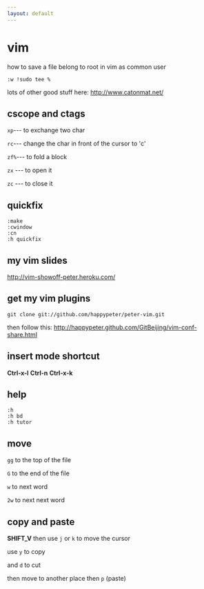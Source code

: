 ```yaml
---
layout: default
---
```


# vim

how to save a file belong to root in vim as common user

    :w !sudo tee %

lots of other good stuff here:
<http://www.catonmat.net/>
## cscope and ctags

`xp`--- to exchange two char

`rc`--- change the char in front of the cursor to 'c'

`zf%`--- to fold a block

`zx` --- to open it

`zc` --- to close it
## quickfix

    :make
    :cwindow
    :cn
    :h quickfix

## my vim slides

<http://vim-showoff-peter.heroku.com/>

## get my vim plugins

    git clone git://github.com/happypeter/peter-vim.git

then follow this:
<http://happypeter.github.com/GitBeijing/vim-conf-share.html>

## insert mode shortcut
__Ctrl-x-l__
__Ctrl-n__
__Ctrl-x-k__

## help

	:h
	:h bd
	:h tutor

## move

`gg` to the top of the file

`G` to the end of the file

`w` to next word

`2w` to next next word

## copy and paste

__SHIFT_V__ then use `j` or `k` to move the cursor

use `y` to copy

and `d` to cut

then move to another place then `p` (paste)

